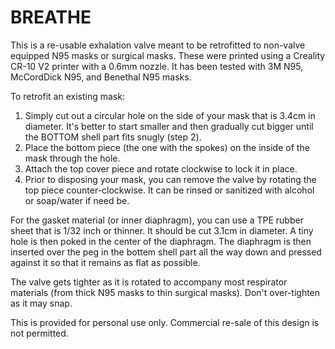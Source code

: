 # BREATHE

This is a re-usable exhalation valve meant to be retrofitted to non-valve equipped N95 masks or surgical masks.
These were printed using a Creality CR-10 V2 printer with a 0.6mm nozzle.  It has been tested with 3M N95, McCordDick N95, and Benethal N95 masks.

To retrofit an existing mask:

1. Simply cut out a circular hole on the side of your mask that is 3.4cm in diameter.  It's better to start smaller and then gradually cut bigger until the BOTTOM shell part fits snugly (step 2).
2. Place the bottom piece (the one with the spokes) on the inside of the mask through the hole.
3. Attach the top cover piece and rotate clockwise to lock it in place.
4. Prior to disposing your mask, you can remove the valve by rotating the top piece counter-clockwise.  It can be rinsed or sanitized with alcohol or soap/water if need be.

For the gasket material (or inner diaphragm), you can use a TPE rubber sheet that is 1/32 inch or thinner.  It should be cut 3.1cm in diameter.  A tiny hole is then poked in the center of the diaphragm.  The diaphragm is then inserted over the peg in the bottem shell part all the way down and pressed against it so that it remains as flat as possible.

The valve gets tighter as it is rotated to accompany most respirator materials (from thick N95 masks to thin surgical masks).  Don't over-tighten as it may snap.

This is provided for personal use only.  Commercial re-sale of this design is not permitted.
